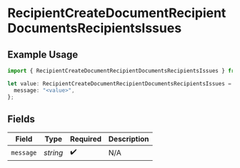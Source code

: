 # RecipientCreateDocumentRecipientDocumentsRecipientsIssues

## Example Usage

```typescript
import { RecipientCreateDocumentRecipientDocumentsRecipientsIssues } from "@documenso/sdk-typescript/models/errors";

let value: RecipientCreateDocumentRecipientDocumentsRecipientsIssues = {
  message: "<value>",
};
```

## Fields

| Field              | Type               | Required           | Description        |
| ------------------ | ------------------ | ------------------ | ------------------ |
| `message`          | *string*           | :heavy_check_mark: | N/A                |